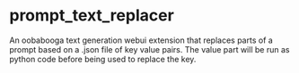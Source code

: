 
# prompt_text_replacer

An oobabooga text generation webui extension that replaces parts of a prompt based on a .json file of key value pairs. The value part will be run as python code before being used to replace the key.

